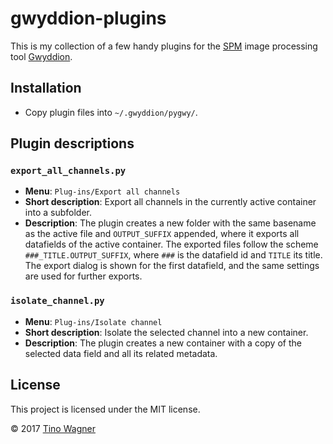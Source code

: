 # gwyddion-plugins

This is my collection of a few handy plugins for the
[SPM](https://en.wikipedia.org/wiki/Scanning_probe_microscopy) image processing
tool [Gwyddion](http://gwyddion.net/).

## Installation

- Copy plugin files into `~/.gwyddion/pygwy/`.

## Plugin descriptions

### `export_all_channels.py`

- **Menu**: `Plug-ins/Export all channels`
- **Short description**: Export all channels in the currently active container
  into a subfolder.
- **Description**: The plugin creates a new folder with the same basename as the
active file and `OUTPUT_SUFFIX` appended, where it exports all datafields of the
active container. The exported files follow the scheme
`###_TITLE.OUTPUT_SUFFIX`, where `###` is the datafield id and `TITLE` its
title. The export dialog is shown for the first datafield, and the same settings
are used for further exports.

### `isolate_channel.py`

- **Menu**: `Plug-ins/Isolate channel`
- **Short description**: Isolate the selected channel into a new container.
- **Description**: The plugin creates a new container with a copy of the
selected data field and all its related metadata.

## License

This project is licensed under the MIT license.

© 2017 [Tino Wagner](http://www.tinowagner.com/)
